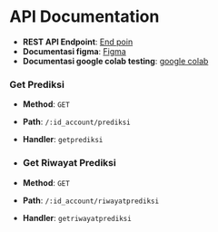 # API Documentation

- **REST API Endpoint**: [End poin](https://model-moneo-pyy3zhb4pa-et.a.run.app/)
- **Documentasi figma**: [Figma](https://www.figma.com/file/I41CrUyCWdJ3KnH2yngDIz/Job-Desk-ML?type=whiteboard&node-id=0-1&t=BDrndohN3geExaRh-0)
- **Documentasi google colab testing**: [google colab]([https://www.figma.com/file/I41CrUyCWdJ3KnH2yngDIz/Job-Desk-ML?type=whiteboard&node-id=0-1&t=BDrndohN3geExaRh-0](https://colab.research.google.com/drive/1V58Lr4NL8wpdfSU-QcIbMlptPaL2LFFs?usp=sharing))

### Get Prediksi 

- **Method**: `GET`
- **Path**: `/:id_account/prediksi`
- **Handler**: `getprediksi`

- ### Get Riwayat Prediksi

- **Method**: `GET`
- **Path**: `/:id_account/riwayatprediksi`
- **Handler**: `getriwayatprediksi`
